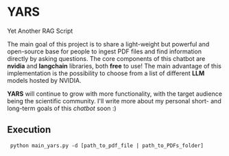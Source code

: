 # YARS
Yet Another RAG Script

The main goal of this project is to share a light-weight but powerful and open-source base for people to ingest PDF files and find information directly by asking questions. The core components of this chatbot are **nvidia** and **langchain** libraries, both **free** to use! The main advantage of this implementation is the possibility to choose from a list of different **LLM** models hosted by NVIDIA.

**YARS** will continue to grow with more functionality, with the target audience being the scientific community. I'll write more about my personal short- and long-term goals of this *chatbot* soon :)

## Execution
` python main_yars.py -d [path_to_pdf_file | path_to_PDFs_folder]`
